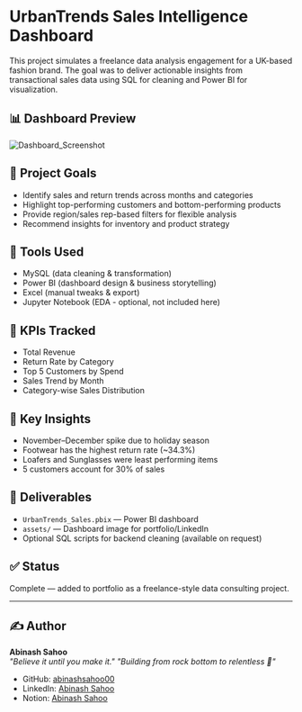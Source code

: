 # UrbanTrends Sales Intelligence Dashboard

This project simulates a freelance data analysis engagement for a UK-based fashion brand. The goal was to deliver actionable insights from transactional sales data using SQL for cleaning and Power BI for visualization.

## 📊 Dashboard Preview
![Dashboard_Screenshot](https://github.com/user-attachments/assets/f5b36763-1587-46ea-9d14-56689d059e93)



## 🧾 Project Goals
- Identify sales and return trends across months and categories
- Highlight top-performing customers and bottom-performing products
- Provide region/sales rep-based filters for flexible analysis
- Recommend insights for inventory and product strategy

## 🧰 Tools Used
- MySQL (data cleaning & transformation)
- Power BI (dashboard design & business storytelling)
- Excel (manual tweaks & export)
- Jupyter Notebook (EDA - optional, not included here)

## 📌 KPIs Tracked
- Total Revenue
- Return Rate by Category
- Top 5 Customers by Spend
- Sales Trend by Month
- Category-wise Sales Distribution

## 🧠 Key Insights
- November–December spike due to holiday season
- Footwear has the highest return rate (~34.3%)
- Loafers and Sunglasses were least performing items
- 5 customers account for 30% of sales

## 🔗 Deliverables
- `UrbanTrends_Sales.pbix` — Power BI dashboard
- `assets/` — Dashboard image for portfolio/LinkedIn
- Optional SQL scripts for backend cleaning (available on request)

## ✅ Status
Complete — added to portfolio as a freelance-style data consulting project.

---

## ✍️ Author

**Abinash Sahoo**  
*"Believe it until you make it."*
*"Building from rock bottom to relentless 🚀"*

- GitHub: [abinashsahoo00](https://github.com/abinashsahoo00)
- LinkedIn: [Abinash Sahoo](https://www.linkedin.com/in/abinash-sahoo/)
- Notion: [Abinash Sahoo](https://www.notion.so/Hey-there-I-am-Abinash-Sahoo-1dfe544fcbea80ef973eec9fd705f513?pvs=4)
